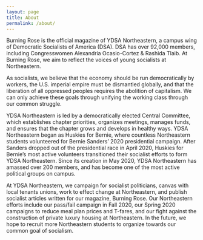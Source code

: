 ```yaml
---
layout: page
title: About
permalink: /about/
---
```


Burning Rose is the official magazine of YDSA Northeastern, a campus wing of Democratic Socialists of America (DSA). DSA has over 92,000 members, including Congresswomen Alexandria Ocasio-Cortez & Rashida Tlaib. At Burning Rose, we aim to reflect the voices of young socialists at Northeastern. 

As socialists, we believe that the economy should be run democratically by workers, the U.S. imperial empire must be dismantled globally, and that the liberation of all oppressed peoples requires the abolition of capitalism. We can only achieve these goals through unifying the working class through our common struggle. 

YDSA Northeastern is led by a democratically elected Central Committee, which establishes chapter priorities, organizes meetings, manages funds, and ensures that the chapter grows and develops in healthy ways. YDSA Northeastern began as Huskies for Bernie, where countless Northeastern students volunteered for Bernie Sanders’ 2020 presidential campaign. After Sanders dropped out of the presidential race in April 2020, Huskies for Bernie’s most active volunteers transitioned their socialist efforts to form YDSA Northeastern. Since its creation in May 2020, YDSA Northeastern has amassed over 200 members, and has become one of the most active political groups on campus. 

At YDSA Northeastern, we campaign for socialist politicians, canvas with local tenants unions, work to effect change at Northeastern, and publish socialist articles written for our magazine, Burning Rose. Our Northeastern efforts include our pass/fail campaign in Fall 2020, our Spring 2020 campaigns to reduce meal plan prices and T-fares, and our fight against the construction of private luxury housing at Northeastern. In the future, we hope to recruit more Northeastern students to organize towards our common goal of socialism.

